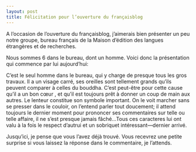 ```yaml
---
layout: post
title: Félicitation pour l’ouverture du françaisblog
---
```


A l’occasion de l’ouverture du françaisblog, j’aimerais bien présenter un peu notre groupe, bureau français de la Maison d’édition des langues étrangères et de recherches.

Nous sommes 6 dans le bureau, dont un homme. Voici donc la présentation qui commence par lui aujourd’hui:

C’est le seul homme dans le bureau, qui y charge de presque tous les gros travaux. Il a un visage carré, ses oreilles sont tellement grands qu’ils peuvent comparer à celles du bouddha. C’est peut-être pour cette cause qu’il a un bon cœur , et qu’il est toujours prêt à donner un coup de main aux autres. Le lenteur constitue son symbole important. On le voit marcher sans se presser dans le couloir, on l’entend parler tout doucement; il attend toujours le dernier moment pour prononcer ses commentaires  sur telle ou telle affaire, il ne s’est presque jamais fâché…Tous ces caracteres lui ont valu à la fois le respect d’autrui et un sobriquet intéressant—dernier arrivé.

Jusqu’ici, je pense que vous l’avez déjà trouvé. Vous recevrez une petite surprise si vous laissez la réponse dans le commentaire, je l’attends.

